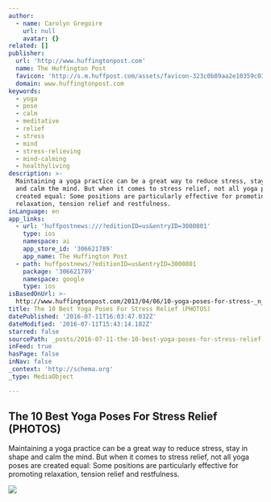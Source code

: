 ```yaml
---
author:
  - name: Carolyn Gregoire
    url: null
    avatar: {}
related: []
publisher:
  url: 'http://www.huffingtonpost.com'
  name: The Huffington Post
  favicon: 'http://s.m.huffpost.com/assets/favicon-323c0b89aa2e10359c0389ac87254b1b.ico'
  domain: www.huffingtonpost.com
keywords:
  - yoga
  - pose
  - calm
  - meditative
  - relief
  - stress
  - mind
  - stress-relieving
  - mind-calming
  - healthyliving
description: >-
  Maintaining a yoga practice can be a great way to reduce stress, stay in shape
  and calm the mind. But when it comes to stress relief, not all yoga poses are
  created equal: Some positions are particularly effective for promoting
  relaxation, tension relief and restfulness.
inLanguage: en
app_links:
  - url: 'huffpostnews:///?editionID=us&entryID=3000801'
    type: ios
    namespace: ai
    app_store_id: '306621789'
    app_name: The Huffington Post
  - path: huffpostnews/?editionID=us&entryID=3000801
    package: '306621789'
    namespace: google
    type: ios
isBasedOnUrl: >-
  http://www.huffingtonpost.com/2013/04/06/10-yoga-poses-for-stress-_n_3000801.html
title: The 10 Best Yoga Poses For Stress Relief (PHOTOS)
datePublished: '2016-07-11T16:03:47.032Z'
dateModified: '2016-07-11T15:43:14.182Z'
starred: false
sourcePath: _posts/2016-07-11-the-10-best-yoga-poses-for-stress-relief-photos.md
inFeed: true
hasPage: false
inNav: false
_context: 'http://schema.org'
_type: MediaObject

---
```

<article style=""><h1>The 10 Best Yoga Poses For Stress Relief (PHOTOS)</h1><p>Maintaining a yoga practice can be a great way to reduce stress, stay in shape and calm the mind. But when it comes to stress relief, not all yoga poses are created equal: Some positions are particularly effective for promoting relaxation, tension relief and restfulness.</p><img src="http://i.huffpost.com/gen/1068825/images/o-YOGA-POSES-STRESS-RELIEF-facebook.jpg" /></article>
